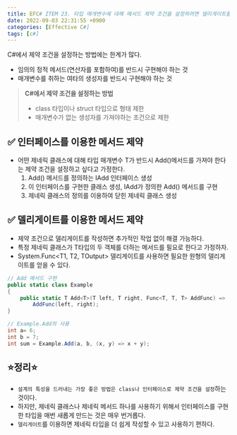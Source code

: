 ```yaml
---
title: EFC# ITEM 23. 타입 매개변수에 대해 메서드 제약 조건을 설정하려면 델리게이트를 활용하라./
date: 2022-09-03 22:31:55 +0900
categories: [Effective C#]
tags: [c#]
---
```


C#에서 제약 조건을 설정하는 방법에는 한계가 많다.
- 임의의 정적 메서드(연산자를 포함하여)를 반드시 구현해야 하는 것
- 매개변수를 취하는 여타의 생성자를 반드시 구현해야 하는 것

> **C#에서 제약 조건을 설정하는 방법**
> - class 타입이나 struct 타입으로 형태 제한
> - 매개변수가 없는 생성자를 가져야하는 조건으로 제한

## ✅ 인터페이스를 이용한 메서드 제약
- 어떤 제네릭 클래스에 대해 타입 매개변수 T가 반드시 Add()메서드를 가져야 한다는 제약 조건을 설정하고 싶다고 가정한다.
  1. Add() 메서드를 정의하는 IAdd<T> 인터페이스 생성
  2. 이 인터페이스를 구현한 클래스 생성, IAdd<T>가 정의한 Add() 메서드를 구현
  3. 제네릭 클래스의 정의를 이용하여 닫힌 제네릭 클래스 생성

## ✅ 델리게이트를 이용한 메서드 제약
- 제약 조건으로 델리게이트를 작성하면 추가적인 작업 없이 해결 가능하다.
- 특정 제네릭 클래스가 T타입의 두 객체를 더하는 메서드를 필요로 한다고 가정하자.
- System.Func<T1, T2, TOutput> 델리게이트를 사용하면 필요한 원형의 델리게이트를 얻을 수 있다.
```csharp
// Add 메서드 구현
public static class Example
{
    public static T Add<T>(T left, T right, Func<T, T, T> AddFunc) =>
        AddFunc(left, right);
}
```
```csharp
// Example.Add의 사용
int a= 6;
int b = 7;
int sum = Example.Add(a, b, (x, y) => x + y);
```

## ⭐정리⭐
- `설계의 특성을 드러내는 가장 좋은 방법은 class나 인터페이스로 제약 조건을 설정`하는 것이다.
- 하지만, 제네릭 클래스나 제네릭 메서드 하나를 사용하기 위해서 인터페이스를 구현한 타입을 매번 새롭게 만드는 것은 매우 번거롭다.
- `델리게이트`를 이용하면 제네릭 타입을 더 쉽게 작성할 수 있고 사용하기 편하다.
